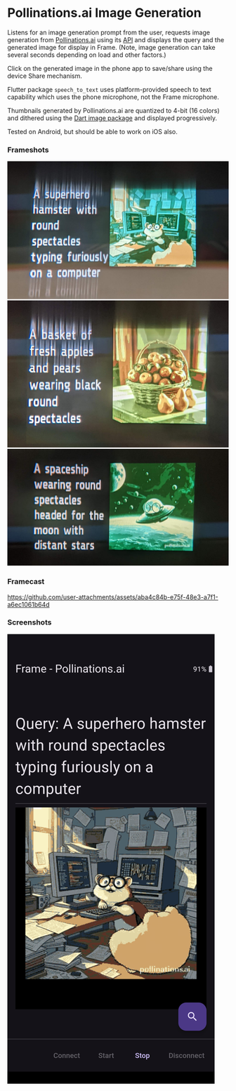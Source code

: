 # Pollinations.ai Image Generation

Listens for an image generation prompt from the user, requests image generation from [Pollinations.ai](https://pollinations.ai/) using its [API](https://github.com/pollinations/pollinations/#readme) and displays the query and the generated image for display in Frame. (Note, image generation can take several seconds depending on load and other factors.)

Click on the generated image in the phone app to save/share using the device Share mechanism.

Flutter package `speech_to_text` uses platform-provided speech to text capability which uses the phone microphone, not the Frame microphone.

Thumbnails generated by Pollinations.ai are quantized to 4-bit (16 colors) and dithered using the [Dart image package](https://pub.dev/packages/image) and displayed progressively.

Tested on Android, but should be able to work on iOS also.

### Frameshots
![Frameshot1](docs/frameshot1.jpg)
![Frameshot2](docs/frameshot2.jpg)
![Frameshot3](docs/frameshot3.jpg)

### Framecast

https://github.com/user-attachments/assets/aba4c84b-e75f-48e3-a7f1-a6ec1061b64d

### Screenshots
![Screenshot1](docs/screenshot1.png)
